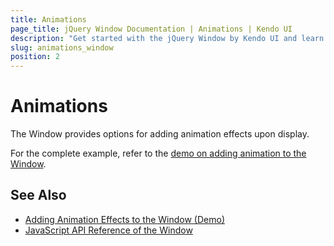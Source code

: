 ```yaml
---
title: Animations
page_title: jQuery Window Documentation | Animations | Kendo UI
description: "Get started with the jQuery Window by Kendo UI and learn how to add animation effects upon display."
slug: animations_window
position: 2
---
```


# Animations

The Window provides options for adding animation effects upon display.

For the complete example, refer to the [demo on adding animation to the Window](https://demos.telerik.com/kendo-ui/window/ajax).  

## See Also

* [Adding Animation Effects to the Window (Demo)](https://demos.telerik.com/kendo-ui/window/ajax)
* [JavaScript API Reference of the Window](/api/javascript/ui/window)
